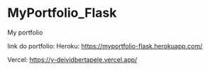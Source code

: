 # MyPortfolio_Flask
My portfolio

link do portfolio:
Heroku: 
https://myportfolio-flask.herokuapp.com/

Vercel:
https://y-deividbertapele.vercel.app/

